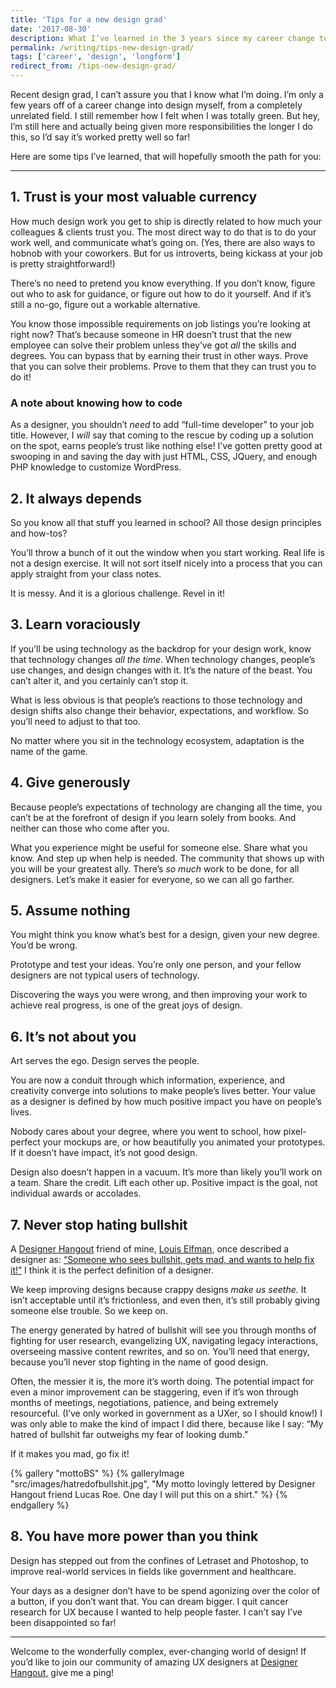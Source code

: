 ```yaml
---
title: 'Tips for a new design grad'
date: '2017-08-30'
description: What I’ve learned in the 3 years since my career change to UX.
permalink: /writing/tips-new-design-grad/
tags: ['career', 'design', 'longform']
redirect_from: /tips-new-design-grad/
---
```


Recent design grad, I can’t assure you that I know what I’m doing. I’m only a few years off of a career change into design myself, from a completely unrelated field. I still remember how I felt when I was totally green. But hey, I’m still here and actually being given more responsibilities the longer I do this, so I’d say it’s worked pretty well so far!

Here are some tips I’ve learned, that will hopefully smooth the path for you:

- - - - - -

## 1. Trust is your most valuable currency
How much design work you get to ship is directly related to how much your colleagues &amp; clients trust you. The most direct way to do that is to do your work well, and communicate what’s going on. (Yes, there are also ways to hobnob with your coworkers. But for us introverts, being kickass at your job is pretty straightforward!)

There’s no need to pretend you know everything. If you don’t know, figure out who to ask for guidance, or figure out how to do it yourself. And if it’s still a no-go, figure out a workable alternative.

You know those impossible requirements on job listings you’re looking at right now? That’s because someone in HR doesn’t trust that the new employee can solve their problem unless they’ve got *all* the skills and degrees. You can bypass that by earning their trust in other ways. Prove that you can solve their problems. Prove to them that they can trust you to do it!

### A note about knowing how to code
As a designer, you shouldn’t *need* to add “full-time developer” to your job title. However, I *will* say that coming to the rescue by coding up a solution on the spot, earns people’s trust like nothing else! I’ve gotten pretty good at swooping in and saving the day with just HTML, CSS, JQuery, and enough PHP knowledge to customize WordPress.

## 2. It always depends
So you know all that stuff you learned in school? All those design principles and how-tos?

You’ll throw a bunch of it out the window when you start working. Real life is not a design exercise. It will not sort itself nicely into a process that you can apply straight from your class notes.

It is messy. And it is a glorious challenge. Revel in it!

## 3. Learn voraciously
If you’ll be using technology as the backdrop for your design work, know that technology changes *all the time*. When technology changes, people’s use changes, and design changes with it. It’s the nature of the beast. You can’t alter it, and you certainly can’t stop it.

What is less obvious is that people’s reactions to those technology and design shifts also change their behavior, expectations, and workflow. So you’ll need to adjust to that too.

No matter where you sit in the technology ecosystem, adaptation is the name of the game.

## 4. Give generously
Because people’s expectations of technology are changing all the time, you can’t be at the forefront of design if you learn solely from books. And neither can those who come after you.

What you experience might be useful for someone else. Share what you know. And step up when help is needed. The community that shows up with you will be your greatest ally. There’s *so much* work to be done, for all designers. Let’s make it easier for everyone, so we can all go farther.

## 5. Assume nothing
You might think you know what’s best for a design, given your new degree. You’d be wrong.

Prototype and test your ideas. You’re only one person, and your fellow designers are not typical users of technology.

Discovering the ways you were wrong, and then improving your work to achieve real progress, is one of the great joys of design.

## 6. It’s not about you
Art serves the ego. Design serves the people.

You are now a conduit through which information, experience, and creativity converge into solutions to make people’s lives better. Your value as a designer is defined by how much positive impact you have on people’s lives.

Nobody cares about your degree, where you went to school, how pixel-perfect your mockups are, or how beautifully you animated your prototypes. If it doesn’t have impact, it’s not good design.

Design also doesn’t happen in a vacuum. It’s more than likely you’ll work on a team. Share the credit. Lift each other up. Positive impact is the goal, not individual awards or accolades.

## 7. Never stop hating bullshit
A [Designer Hangout](https://www.designerhangout.co/) friend of mine, [Louis Elfman](https://twitter.com/lelfman), once described a designer as: [“Someone who sees bullshit, gets mad, and wants to help fix it!”](https://twitter.com/anitaycheng/status/632616889097650176) I think it is the perfect definition of a designer.

We keep improving designs because crappy designs *make us seethe.* It isn’t acceptable until it’s frictionless, and even then, it’s still probably giving someone else trouble. So we keep on.

The energy generated by hatred of bullshit will see you through months of fighting for user research, evangelizing UX, navigating legacy interactions, overseeing massive content rewrites, and so on. You’ll need that energy, because you’ll never stop fighting in the name of good design.

Often, the messier it is, the more it’s worth doing. The potential impact for even a minor improvement can be staggering, even if it’s won through months of meetings, negotiations, patience, and being extremely resourceful. (I’ve only worked in government as a UXer, so I should know!) I was only able to make the kind of impact I did there, because like I say: “My hatred of bullshit far outweighs my fear of looking dumb.”

If it makes you mad, go fix it!

{% gallery "mottoBS" %}
    {% galleryImage "src/images/hatredofbullshit.jpg", "My motto lovingly lettered by Designer Hangout friend Lucas Roe. One day I will put this on a shirt." %}
{% endgallery %}

## 8. You have more power than you think
Design has stepped out from the confines of Letraset and Photoshop, to improve real-world services in fields like government and healthcare.

Your days as a designer don’t have to be spend agonizing over the color of a button, if you don’t want that. You can dream bigger. I quit cancer research for UX because I wanted to help people faster. I can’t say I’ve been disappointed so far!

- - - - - -

Welcome to the wonderfully complex, ever-changing world of design! If you’d like to join our community of amazing UX designers at [Designer Hangout,](https://www.designerhangout.co/) give me a ping!